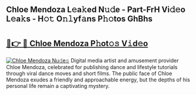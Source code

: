 ## Chloe Mendoza L𝚎a𝚔ed N𝚞𝚍e - Part-FrH Vi𝚍𝚎o L𝚎a𝚔s - H𝚘𝚝 O𝚗𝚕yf𝚊ns P𝚑𝚘tos GhBhs

# <h2><a href="http://kf66yl.oniu.top/?m=Chloe+Mendoza">🔗👉 🔴 Chloe Mendoza P𝚑ot𝚘𝚜 V𝚒d𝚎o</a></h2>

[![Chloe Mendoza Nu𝚍e𝚜](https://i.imgur.com/0qMVB7G.gif)](http://kf66yl.oniu.top/?m=Chloe+Mendoza)
Digital media artist and amusement provider Chloe Mendoza, celebrated for publishing dance and lifestyle tutorials through viral dance moves and short films. The public face of Chloe Mendoza exudes a friendly and approachable energy, but the depths of his personal life remain a captivating mystery.  
